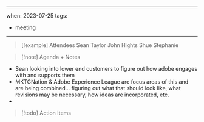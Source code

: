 
---
when: 2023-07-25
tags:
  - meeting
---

> [!example] Attendees
> Sean Taylor
> John Hights Shue
> Stephanie 
> 

> [!note] Agenda + Notes
> 
* Sean looking into lower end customers to figure out how adobe engages with and supports them
* MKTGNation & Adobe Experience League are focus areas of this and are being combined... figuring out what that should look like, what revisions may be necessary, how ideas are incorporated, etc.
* 



> [!todo] Action Items

